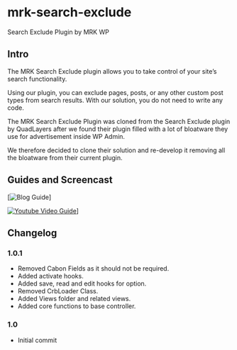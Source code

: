 # mrk-search-exclude
Search Exclude Plugin by MRK WP

## Intro

The MRK Search Exclude plugin allows you to take control of your site’s search functionality.

Using our plugin, you can exclude pages, posts, or any other custom post types from search results. With our solution, you do not need to write any code.

The MRK Search Exclude Plugin was cloned from the Search Exclude plugin by QuadLayers after we found their plugin filled with a lot of bloatware they use for advertisement inside WP Admin.

We therefore decided to clone their solution and re-develop it removing all the bloatware from their current plugin.

## Guides and Screencast

[![Blog Guide](https://www.mrkwp.com/2023/11/exclude-post-wordpress-search/)]

[![Youtube Video Guide](https://i.ytimg.com/vi/4bt3qcT2_b4/maxresdefault.jpg)](https://www.youtube.com/watch?v=4bt3qcT2_b4 "How to hide specific pages or posts from search in WordPress - Free Plugin")]


## Changelog

### 1.0.1
- Removed Cabon Fields as it should not be required.
- Added activate hooks.
- Added save, read and edit hooks for option.
- Removed CrbLoader Class.
- Added Views folder and related views.
- Added core functions to base controller.

### 1.0
- Initial commit
